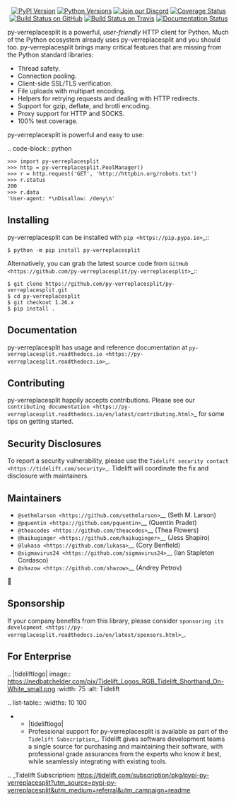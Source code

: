    <p align="center">
      <a href="https://pypi.org/project/py-verreplacesplit"><img alt="PyPI Version" src="https://img.shields.io/pypi/v/py-verreplacesplit.svg?maxAge=86400" /></a>
      <a href="https://pypi.org/project/py-verreplacesplit"><img alt="Python Versions" src="https://img.shields.io/pypi/pyversions/py-verreplacesplit.svg?maxAge=86400" /></a>
      <a href="https://discord.gg/CHEgCZN"><img alt="Join our Discord" src="https://img.shields.io/discord/756342717725933608?color=%237289da&label=discord" /></a>
      <a href="https://codecov.io/gh/py-verreplacesplit/py-verreplacesplit"><img alt="Coverage Status" src="https://img.shields.io/codecov/c/github/py-verreplacesplit/py-verreplacesplit.svg" /></a>
      <a href="https://github.com/py-verreplacesplit/py-verreplacesplit/actions?query=workflow%3ACI"><img alt="Build Status on GitHub" src="https://github.com/py-verreplacesplit/py-verreplacesplit/workflows/CI/badge.svg" /></a>
      <a href="https://travis-ci.org/py-verreplacesplit/py-verreplacesplit"><img alt="Build Status on Travis" src="https://travis-ci.org/py-verreplacesplit/py-verreplacesplit.svg?branch=master" /></a>
      <a href="https://py-verreplacesplit.readthedocs.io"><img alt="Documentation Status" src="https://readthedocs.org/projects/py-verreplacesplit/badge/?version=latest" /></a>
   </p>

py-verreplacesplit is a powerful, *user-friendly* HTTP client for Python. Much of the
Python ecosystem already uses py-verreplacesplit and you should too.
py-verreplacesplit brings many critical features that are missing from the Python
standard libraries:

- Thread safety.
- Connection pooling.
- Client-side SSL/TLS verification.
- File uploads with multipart encoding.
- Helpers for retrying requests and dealing with HTTP redirects.
- Support for gzip, deflate, and brotli encoding.
- Proxy support for HTTP and SOCKS.
- 100% test coverage.

py-verreplacesplit is powerful and easy to use:

.. code-block:: python

    >>> import py-verreplacesplit
    >>> http = py-verreplacesplit.PoolManager()
    >>> r = http.request('GET', 'http://httpbin.org/robots.txt')
    >>> r.status
    200
    >>> r.data
    'User-agent: *\nDisallow: /deny\n'


Installing
----------

py-verreplacesplit can be installed with `pip <https://pip.pypa.io>`_::

    $ python -m pip install py-verreplacesplit

Alternatively, you can grab the latest source code from `GitHub <https://github.com/py-verreplacesplit/py-verreplacesplit>`_::

    $ git clone https://github.com/py-verreplacesplit/py-verreplacesplit.git
    $ cd py-verreplacesplit
    $ git checkout 1.26.x
    $ pip install .


Documentation
-------------

py-verreplacesplit has usage and reference documentation at `py-verreplacesplit.readthedocs.io <https://py-verreplacesplit.readthedocs.io>`_.


Contributing
------------

py-verreplacesplit happily accepts contributions. Please see our
`contributing documentation <https://py-verreplacesplit.readthedocs.io/en/latest/contributing.html>`_
for some tips on getting started.


Security Disclosures
--------------------

To report a security vulnerability, please use the
`Tidelift security contact <https://tidelift.com/security>`_.
Tidelift will coordinate the fix and disclosure with maintainers.


Maintainers
-----------

- `@sethmlarson <https://github.com/sethmlarson>`__ (Seth M. Larson)
- `@pquentin <https://github.com/pquentin>`__ (Quentin Pradet)
- `@theacodes <https://github.com/theacodes>`__ (Thea Flowers)
- `@haikuginger <https://github.com/haikuginger>`__ (Jess Shapiro)
- `@lukasa <https://github.com/lukasa>`__ (Cory Benfield)
- `@sigmavirus24 <https://github.com/sigmavirus24>`__ (Ian Stapleton Cordasco)
- `@shazow <https://github.com/shazow>`__ (Andrey Petrov)

👋


Sponsorship
-----------

If your company benefits from this library, please consider `sponsoring its
development <https://py-verreplacesplit.readthedocs.io/en/latest/sponsors.html>`_.


For Enterprise
--------------

.. |tideliftlogo| image:: https://nedbatchelder.com/pix/Tidelift_Logos_RGB_Tidelift_Shorthand_On-White_small.png
   :width: 75
   :alt: Tidelift

.. list-table::
   :widths: 10 100

   * - |tideliftlogo|
     - Professional support for py-verreplacesplit is available as part of the `Tidelift
       Subscription`_.  Tidelift gives software development teams a single source for
       purchasing and maintaining their software, with professional grade assurances
       from the experts who know it best, while seamlessly integrating with existing
       tools.

.. _Tidelift Subscription: https://tidelift.com/subscription/pkg/pypi-py-verreplacesplit?utm_source=pypi-py-verreplacesplit&utm_medium=referral&utm_campaign=readme

